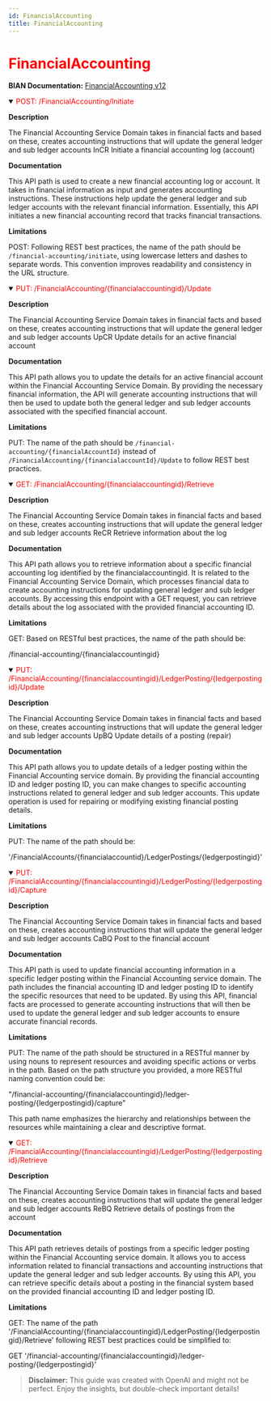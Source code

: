 ```yaml
---
id: FinancialAccounting
title: FinancialAccounting
---
```


<h1 style='color:red;'>FinancialAccounting</h1>

**BIAN Documentation:** [FinancialAccounting v12](https://app.swaggerhub.com/apis/BIAN-3/FinancialAccounting/12.0.0)

<details open>
  <summary><span style='color:red;'>POST: /FinancialAccounting/Initiate</span></summary>

  **Description**

  The Financial Accounting Service Domain takes in financial facts and based on these, creates accounting instructions that will update the general ledger and sub ledger accounts InCR Initiate a financial accounting log (account)

  **Documentation**

  This API path is used to create a new financial accounting log or account. It takes in financial information as input and generates accounting instructions. These instructions help update the general ledger and sub ledger accounts with the relevant financial information. Essentially, this API initiates a new financial accounting record that tracks financial transactions.

  **Limitations**

  POST: Following REST best practices, the name of the path should be `/financial-accounting/initiate`, using lowercase letters and dashes to separate words. This convention improves readability and consistency in the URL structure.

</details>

<details open>
  <summary><span style='color:red;'>PUT: /FinancialAccounting/{financialaccountingid}/Update</span></summary>

  **Description**

  The Financial Accounting Service Domain takes in financial facts and based on these, creates accounting instructions that will update the general ledger and sub ledger accounts UpCR Update details for an active financial account

  **Documentation**

  This API path allows you to update the details for an active financial account within the Financial Accounting Service Domain. By providing the necessary financial information, the API will generate accounting instructions that will then be used to update both the general ledger and sub ledger accounts associated with the specified financial account.

  **Limitations**

  PUT: The name of the path should be `/financial-accounting/{financialAccountId}` instead of `/FinancialAccounting/{financialaccountId}/Update` to follow REST best practices.

</details>

<details open>
  <summary><span style='color:red;'>GET: /FinancialAccounting/{financialaccountingid}/Retrieve</span></summary>

  **Description**

  The Financial Accounting Service Domain takes in financial facts and based on these, creates accounting instructions that will update the general ledger and sub ledger accounts ReCR Retrieve information about the log

  **Documentation**

  This API path allows you to retrieve information about a specific financial accounting log identified by the financialaccountingid. It is related to the Financial Accounting Service Domain, which processes financial data to create accounting instructions for updating general ledger and sub ledger accounts. By accessing this endpoint with a GET request, you can retrieve details about the log associated with the provided financial accounting ID.

  **Limitations**

  GET: Based on RESTful best practices, the name of the path should be:

/financial-accounting/{financialaccountingid}

</details>

<details open>
  <summary><span style='color:red;'>PUT: /FinancialAccounting/{financialaccountingid}/LedgerPosting/{ledgerpostingid}/Update</span></summary>

  **Description**

  The Financial Accounting Service Domain takes in financial facts and based on these, creates accounting instructions that will update the general ledger and sub ledger accounts UpBQ Update details of a posting (repair)

  **Documentation**

  This API path allows you to update details of a ledger posting within the Financial Accounting service domain. By providing the financial accounting ID and ledger posting ID, you can make changes to specific accounting instructions related to general ledger and sub ledger accounts. This update operation is used for repairing or modifying existing financial posting details.

  **Limitations**

  PUT: The name of the path should be:

'/FinancialAccounts/{financialaccountid}/LedgerPostings/{ledgerpostingid}'

</details>

<details open>
  <summary><span style='color:red;'>PUT: /FinancialAccounting/{financialaccountingid}/LedgerPosting/{ledgerpostingid}/Capture</span></summary>

  **Description**

  The Financial Accounting Service Domain takes in financial facts and based on these, creates accounting instructions that will update the general ledger and sub ledger accounts CaBQ Post to the financial account

  **Documentation**

  This API path is used to update financial accounting information in a specific ledger posting within the Financial Accounting service domain. The path includes the financial accounting ID and ledger posting ID to identify the specific resources that need to be updated. By using this API, financial facts are processed to generate accounting instructions that will then be used to update the general ledger and sub ledger accounts to ensure accurate financial records.

  **Limitations**

  PUT: The name of the path should be structured in a RESTful manner by using nouns to represent resources and avoiding specific actions or verbs in the path. Based on the path structure you provided, a more RESTful naming convention could be:

"/financial-accounting/{financialaccountingid}/ledger-posting/{ledgerpostingid}/capture"

This path name emphasizes the hierarchy and relationships between the resources while maintaining a clear and descriptive format.

</details>

<details open>
  <summary><span style='color:red;'>GET: /FinancialAccounting/{financialaccountingid}/LedgerPosting/{ledgerpostingid}/Retrieve</span></summary>

  **Description**

  The Financial Accounting Service Domain takes in financial facts and based on these, creates accounting instructions that will update the general ledger and sub ledger accounts ReBQ Retrieve details of postings from the account

  **Documentation**

  This API path retrieves details of postings from a specific ledger posting within the Financial Accounting service domain. It allows you to access information related to financial transactions and accounting instructions that update the general ledger and sub ledger accounts. By using this API, you can retrieve specific details about a posting in the financial system based on the provided financial accounting ID and ledger posting ID.

  **Limitations**

  GET: The name of the path '/FinancialAccounting/{financialaccountingid}/LedgerPosting/{ledgerpostingid}/Retrieve' following REST best practices could be simplified to:

GET '/financial-accounting/{financialaccountingid}/ledger-posting/{ledgerpostingid}'

</details>

> **Disclaimer:** This guide was created with OpenAI and might not be perfect. Enjoy the insights, but double-check important details!
